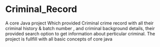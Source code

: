# Criminal_Record
A core Java project Which provided Criminal crime record with all their criminal history & batch number , and criminal background details, their provided search option to get information about perticular criminal. The project is fullfill with all basic concepts of core java
